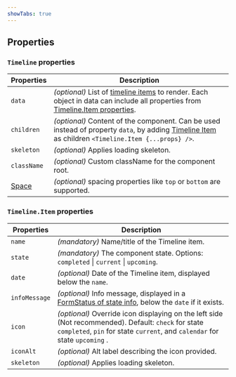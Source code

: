 ```yaml
---
showTabs: true
---
```


## Properties

### `Timeline` properties

| Properties                                  | Description                                                                                                                                                                                                                                                    |
| ------------------------------------------- | -------------------------------------------------------------------------------------------------------------------------------------------------------------------------------------------------------------------------------------------------------------- |
| `data`                                      | _(optional)_ List of [timeline items](/uilib/components/timeline/properties#timelineitem-properties) to render. Each object in data can include all properties from [Timeline.Item properties](/uilib/components/timeline/properties#timelineitem-properties). |
| `children`                                  | _(optional)_ Content of the component. Can be used instead of property `data`, by adding [Timeline Item](/uilib/components/timeline/properties#timelineitem-properties) as children `<Timeline.Item {...props} />`.                                            |
| `skeleton`                                  | _(optional)_ Applies loading skeleton.                                                                                                                                                                                                                         |
| `className`                                 | _(optional)_ Custom className for the component root.                                                                                                                                                                                                          |
| [Space](/uilib/components/space/properties) | _(optional)_ spacing properties like `top` or `bottom` are supported.                                                                                                                                                                                          |

### `Timeline.Item` properties

| Properties    | Description                                                                                                                                                                        |
| ------------- | ---------------------------------------------------------------------------------------------------------------------------------------------------------------------------------- |
| `name`        | _(mandatory)_ Name/title of the Timeline item.                                                                                                                                     |
| `state`       | _(mandatory)_ The component state. Options: `completed` \| `current` \| `upcoming`.                                                                                                |
| `date`        | _(optional)_ Date of the Timeline item, displayed below the `name`.                                                                                                                |
| `infoMessage` | _(optional)_ Info message, displayed in a [FormStatus of state info](/uilib/components/form-status#formstatus-displaying-info-status), below the `date` if it exists.              |
| `icon`        | _(optional)_ Override icon displaying on the left side (Not recommended). Default: `check` for state `completed`, `pin` for state `current`, and `calendar` for state `upcoming` . |
| `iconAlt`     | _(optional)_ Alt label describing the icon provided.                                                                                                                               |
| `skeleton`    | _(optional)_ Applies loading skeleton.                                                                                                                                             |
